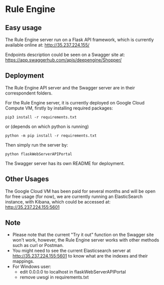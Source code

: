 # Rule Engine



## Easy usage
The Rule Engine server run on a Flask API framework, which is currently available online at: http://35.237.224.155/

Endpoints description could be seen on a Swagger site at: https://app.swaggerhub.com/apis/deepengine/Shopper/


## Deployment
The Rule Engine API server and the Swagger server are in their correspondent folders. 

For the Rule Engine server, it is currently deployed on Google Cloud Compute VM, firstly by installing required packages:

```
pip3 install -r requirements.txt
```
or (depends on which python is running)
```
python -m pip install -r requirements.txt
```

Then simply run the server by:
```
python flaskWebServerAPIPortal
```

The Swagger server has its own README for deployment.


## Other Usages
The Google Cloud VM has been paid for several months and will be open for free usage (for now), we are currently running an ElasticSearch instance, with Kibana, which could be accessed at: http://35.237.224.155:5601

## Note
- Please note that the current "Try it out" function on the Swagger site won't work, however, the Rule Engine server works with other methods such as curl or Postman.
- You might need to see the current Elasticsearch server at http://35.237.224.155:5601 to know what are the indexes and their mappings.
- For Windows user:
  - edit 0.0.0.0 to localhost in flaskWebServerAPIPortal
  - remove uwsgi in requirements.txt





